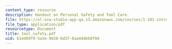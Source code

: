 ```yaml
---
content_type: resource
description: Handout on Personal Safety and Tool Care.
file: https://ol-ocw-studio-app-qa.s3.amazonaws.com/courses/1-101-introduction-to-civil-and-environmental-engineering-design-i-fall-2006/b1ed69f05a3e9b58bd376aa44deb8f0d_tool_safety.pdf
file_type: application/pdf
resourcetype: Document
title: tool_safety.pdf
uid: b1ed69f0-5a3e-9b58-bd37-6aa44deb8f0d
---
```


